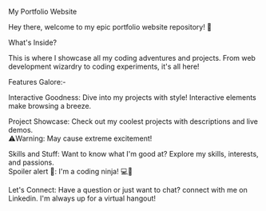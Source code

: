 
My Portfolio Website

Hey there, welcome to my epic portfolio website repository! 🚀

What's Inside?

This is where I showcase all my coding adventures and projects. From web development wizardry to coding experiments, it's all here!

Features Galore:-

Interactive Goodness: Dive into my projects with style! Interactive elements make browsing a breeze.

Project Showcase: Check out my coolest projects with descriptions and live demos.  
⚠️Warning: May cause extreme excitement!

Skills and Stuff: Want to know what I'm good at? Explore my skills, interests, and passions.  
Spoiler alert 🤫: I'm a coding ninja! 💻🥷

Let's Connect: Have a question or just want to chat? connect with me on Linkedin. I'm always up for a virtual hangout!

